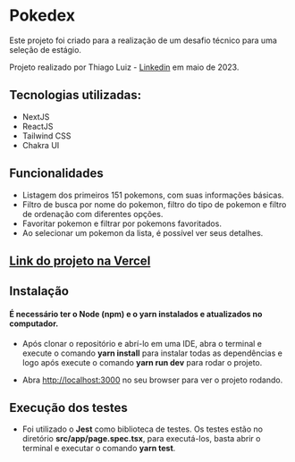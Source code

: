 # **Pokedex**

Este projeto foi criado para a realização de um desafio técnico para uma seleção de estágio.

Projeto realizado por Thiago Luiz - [Linkedin](https://www.linkedin.com/in/thiago-luiz-168bb9181/) em maio de 2023.

## **Tecnologias utilizadas:**

- NextJS
- ReactJS
- Tailwind CSS
- Chakra UI

## Funcionalidades

- Listagem dos primeiros 151 pokemons, com suas informações básicas.
- Filtro de busca por nome do pokemon, filtro do tipo de pokemon e filtro de ordenação com diferentes opções.
- Favoritar pokemon e filtrar por pokemons favoritados.
- Ao selecionar um pokemon da lista, é possível ver seus detalhes.

## [Link do projeto na Vercel](https://pokedex-thiagoluiz.vercel.app/)

## **Instalação**

#### É necessário ter o **Node (npm)** e o **yarn** instalados e atualizados no computador.

- Após clonar o repositório e abrí-lo em uma IDE, abra o terminal e execute o comando **yarn install** para instalar todas as dependências e logo após execute o comando **yarn run dev** para rodar o projeto.

- Abra [http://localhost:3000](http://localhost:3000) no seu browser para ver o projeto rodando.

## **Execução dos testes**

- Foi utilizado o **Jest** como biblioteca de testes. Os testes estão no diretório **src/app/page.spec.tsx**, para executá-los, basta abrir o terminal e executar o comando **yarn test**.
